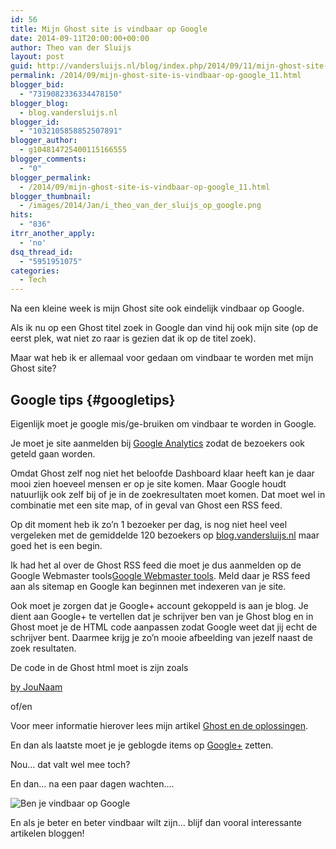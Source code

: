 ```yaml
---
id: 56
title: Mijn Ghost site is vindbaar op Google
date: 2014-09-11T20:00:00+00:00
author: Theo van der Sluijs
layout: post
guid: http://vandersluijs.nl/blog/index.php/2014/09/11/mijn-ghost-site-is-vindbaar-op-google_11/
permalink: /2014/09/mijn-ghost-site-is-vindbaar-op-google_11.html
blogger_bid:
  - "7319082336334478150"
blogger_blog:
  - blog.vandersluijs.nl
blogger_id:
  - "1032105858852507891"
blogger_author:
  - g104814725400115166555
blogger_comments:
  - "0"
blogger_permalink:
  - /2014/09/mijn-ghost-site-is-vindbaar-op-google_11.html
blogger_thumbnail:
  - /images/2014/Jan/i_theo_van_der_sluijs_op_google.png
hits:
  - "836"
itrr_another_apply:
  - 'no'
dsq_thread_id:
  - "5951951075"
categories:
  - Tech
---
```

Na een kleine week is mijn Ghost site ook eindelijk vindbaar op Google.

Als ik nu op een Ghost titel zoek in Google dan vind hij ook mijn site (op de eerst plek, wat niet zo raar is gezien dat ik op de titel zoek).

Maar wat heb ik er allemaal voor gedaan om vindbaar te worden met mijn Ghost site?

## Google tips {#googletips}

Eigenlijk moet je google mis/ge-bruiken om vindbaar te worden in Google.

Je moet je site aanmelden bij [Google Analytics](http://www.google.nl/intl/nl/analytics/) zodat de bezoekers ook geteld gaan worden.

Omdat Ghost zelf nog niet het beloofde Dashboard klaar heeft kan je daar mooi zien hoeveel mensen er op je site komen. Maar Google houdt natuurlijk ook zelf bij of je in de zoekresultaten moet komen. Dat moet wel in combinatie met een site map, of in geval van Ghost een RSS feed.

Op dit moment heb ik zo&#8217;n 1 bezoeker per dag, is nog niet heel veel vergeleken met de gemiddelde 120 bezoekers op [blog.vandersluijs.nl](http://blog.vandersluijs.nl) maar goed het is een begin.

Ik had het al over de Ghost RSS feed die moet je dus aanmelden op de Google Webmaster tools[Google Webmaster tools](https://www.google.com/webmasters/tools/home?hl=nl). Meld daar je RSS feed aan als sitemap en Google kan beginnen met indexeren van je site.

Ook moet je zorgen dat je Google+ account gekoppeld is aan je blog. Je dient aan Google+ te vertellen dat je schrijver ben van je Ghost blog en in Ghost moet je de HTML code aanpassen zodat Google weet dat jij echt de schrijver bent. Daarmee krijg je zo&#8217;n mooie afbeelding van jezelf naast de zoek resultaten.

De code in de Ghost html moet is zijn zoals 

<a href="https://plus.google.com/+hierjounaamofgooglenummer?rel=author">by JouNaam </a>

of/en

<link href="https://plus.google.com/+hierjounaamofgooglenummer" rel="author" />

Voor meer informatie hierover lees mijn artikel [Ghost en de oplossingen](http://itheo.nl/ghost-en-de-oplossingen/).

En dan als laatste moet je je geblogde items op [Google+](https://plus.google.com/u/0/+TheovanderSluijs/posts) zetten.

Nou&#8230; dat valt wel mee toch?

En dan&#8230; na een paar dagen wachten&#8230;.

![Ben je vindbaar op Google](https://vandersluijs.resultants-e/2014/Jan/i_theo_van_der_sluijs_op_google.png)

En als je beter en beter vindbaar wilt zijn&#8230; blijf dan vooral interessante artikelen bloggen!